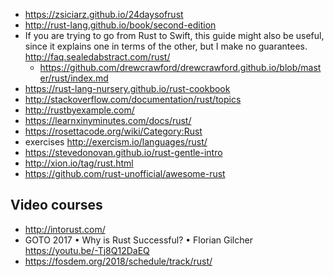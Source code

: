 - https://zsiciarz.github.io/24daysofrust
- http://rust-lang.github.io/book/second-edition
- If you are trying to go from Rust to Swift, this guide might also be useful, since it explains one in terms of the other, but I make no guarantees. http://faq.sealedabstract.com/rust/
  - https://github.com/drewcrawford/drewcrawford.github.io/blob/master/rust/index.md
- https://rust-lang-nursery.github.io/rust-cookbook
- http://stackoverflow.com/documentation/rust/topics
- http://rustbyexample.com/
- https://learnxinyminutes.com/docs/rust/
- https://rosettacode.org/wiki/Category:Rust
- exercises http://exercism.io/languages/rust/
- https://stevedonovan.github.io/rust-gentle-intro
- http://xion.io/tag/rust.html
- https://github.com/rust-unofficial/awesome-rust

## Video courses

- http://intorust.com/
- GOTO 2017 • Why is Rust Successful? • Florian Gilcher https://youtu.be/-Tj8Q12DaEQ
- https://fosdem.org/2018/schedule/track/rust/
